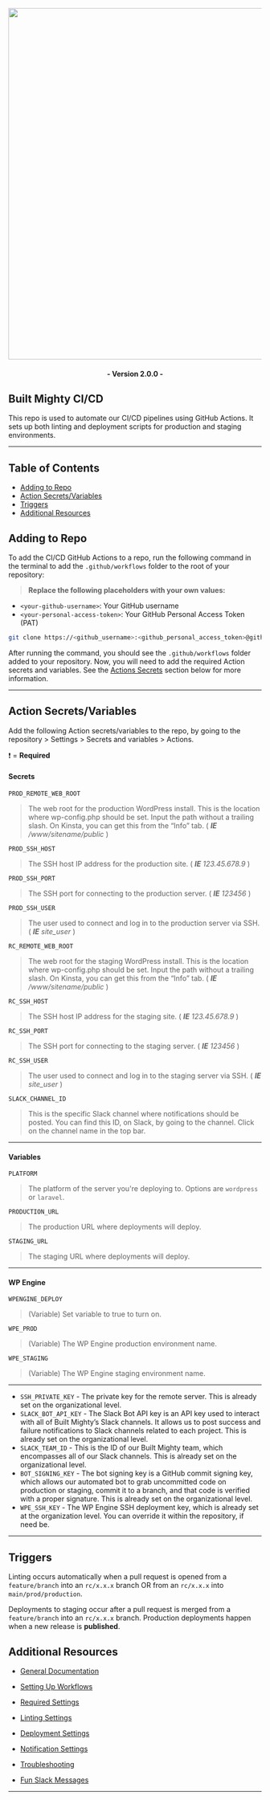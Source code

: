
<p align="center"><a href="https://builtmighty.com" target="_blank"><img src="https://github.com/builtmighty/.github/assets/7398228/b866e098-b7e3-443c-9a97-68aa17804236" width="700"></a></p>

 <h4 align="center">- Version 2.0.0 -</h4>


## Built Mighty CI/CD

This repo is used to automate our CI/CD pipelines using GitHub Actions. It sets up both linting and deployment scripts for production and staging environments.

---

## Table of Contents

- [Adding to Repo](#adding-to-repo)
- [Action Secrets/Variables](#action-secrets-variables)
- [Triggers](#triggers)
- [Additional Resources](#additional-resources)

## Adding to Repo

To add the CI/CD GitHub Actions to a repo, run the following command in the terminal to add the `.github/workflows` folder to the root of your repository:

> **Replace the following placeholders with your own values:**

- `<your-github-username>`: Your GitHub username
- `<your-personal-access-token>`: Your GitHub Personal Access Token (PAT)

```bash
git clone https://<github_username>:<github_personal_access_token>@github.com/builtmighty/.github.git && cd .github && rm -rf .git/ PULL_REQUEST_TEMPLATE.md rulesets/ && mkdir workflows && cd workflow_templates && mv * ../workflows && cd ../ && rm -rf workflow_templates && cd .. && rm -rf .github/README.md && git add .github && git commit -S -m "⚙️ Added CI/CD" && git push origin main
```

After running the command, you should see the `.github/workflows` folder added to your repository. Now, you will need to add the required Action secrets and variables. See the [Actions Secrets](#actions-secrets) section below for more information.

---

## Action Secrets/Variables

Add the following Action secrets/variables to the repo, by going to the repository > Settings > Secrets and variables >  Actions.

❗️ = **Required**

#### Secrets

```
PROD_REMOTE_WEB_ROOT
```
> The web root for the production WordPress install. This is the location where wp-config.php should be set. Input the path without a trailing slash. On Kinsta, you can get this from the “Info” tab. ( ***IE** /www/sitename/public* )
```
PROD_SSH_HOST
```
> The SSH host IP address for the production site. ( ***IE** 123.45.678.9* )
```
PROD_SSH_PORT
```
> The SSH port for connecting to the production server. ( ***IE** 123456* )
```
PROD_SSH_USER
```
> The user used to connect and log in to the production server via SSH. ( ***IE** site_user* )
```
RC_REMOTE_WEB_ROOT
```
> The web root for the staging WordPress install. This is the location where wp-config.php should be set. Input the path without a trailing slash. On Kinsta, you can get this from the “Info” tab. ( ***IE** /www/sitename/public* )
```
RC_SSH_HOST
```
> The SSH host IP address for the staging site. ( ***IE** 123.45.678.9* )
```
RC_SSH_PORT
```
> The SSH port for connecting to the staging server. ( ***IE** 123456* )
```
RC_SSH_USER
```
> The user used to connect and log in to the staging server via SSH. ( ***IE** site_user* )
```
SLACK_CHANNEL_ID
```
> This is the specific Slack channel where notifications should be posted. You can find this ID, on Slack, by going to the channel. Click on the channel name in the top bar.
---
#### Variables
```
PLATFORM
```
> The platform of the server you're deploying to. Options are `wordpress` or `laravel`.
```
PRODUCTION_URL
```
> The production URL where deployments will deploy.
```
STAGING_URL
```
> The staging URL where deployments will deploy.
---
#### WP Engine
```
WPENGINE_DEPLOY
```
> (Variable) Set variable to true to turn on.
```
WPE_PROD
```
> (Variable) The WP Engine production environment name.
```
WPE_STAGING
```
> (Variable) The WP Engine staging environment name.
---
- `SSH_PRIVATE_KEY` - The private key for the remote server. This is already set on the organizational level.
- `SLACK_BOT_API_KEY` - The Slack Bot API key is an API key used to interact with all of Built Mighty’s Slack channels. It allows us to post success and failure notifications to Slack channels related to each project. This is already set on the organizational level.
- `SLACK_TEAM_ID` - This is the ID of our Built Mighty team, which encompasses all of our Slack channels. This is already set on the organizational level.
- `BOT_SIGNING_KEY` - The bot signing key is a GitHub commit signing key, which allows our automated bot to grab uncommitted code on production or staging, commit it to a branch, and that code is verified with a proper signature. This is already set on the organizational level.
- `WPE_SSH_KEY` - The WP Engine SSH deployment key, which is already set at the organization level. You can override it within the repository, if need be.
---

## Triggers
Linting occurs automatically when a pull request is opened from a `feature/branch` into an `rc/x.x.x` branch OR from an `rc/x.x.x` into `main/prod/production`.

Deployments to staging occur after a pull request is merged from a `feature/branch` into an `rc/x.x.x` branch. Production deployments happen when a new release is **published**.

## Additional Resources

- [General Documentation](https://builtmighty.atlassian.net/wiki/spaces/BMH/pages/70353150/GitHub+Automated+Linting+Deployment)

- [Setting Up Workflows](https://builtmighty.atlassian.net/wiki/spaces/BMH/pages/71369624/Setting+Up+Workflows)

- [Required Settings](https://builtmighty.atlassian.net/wiki/spaces/BMH/pages/71794695/Required+Settings)

- [Linting Settings](https://builtmighty.atlassian.net/wiki/spaces/BMH/pages/72089601/Linting+Settings)

- [Deployment Settings](https://builtmighty.atlassian.net/wiki/spaces/BMH/pages/90931206/Deployment+Settings)

- [Notification Settings](https://builtmighty.atlassian.net/wiki/spaces/BMH/pages/71598088/Notification+Settings)

- [Troubleshooting](https://builtmighty.atlassian.net/wiki/spaces/BMH/pages/71925773/Troubleshooting)

- [Fun Slack Messages](https://builtmighty.atlassian.net/wiki/spaces/BMH/pages/72187918/Fun+Slack+Messages)

---

